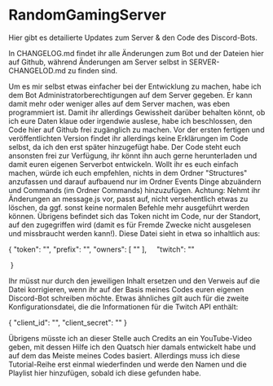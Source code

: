 # RandomGamingServer

Hier gibt es detailierte Updates zum Server & den Code des Discord-Bots.

In CHANGELOG.md findet ihr alle Änderungen zum Bot und der Dateien hier auf Github, während Änderungen am Server selbst in SERVER-CHANGELOD.md zu finden sind.

Um es mir selbst etwas einfacher bei der Entwicklung zu machen, habe ich dem Bot Administratorberechtigungen auf dem Server gegeben. Er kann damit mehr oder weniger alles auf dem Server machen, was eben programmiert ist. Damit ihr allerdings Gewissheit darüber behalten könnt, ob ich eure Daten klaue oder irgendwie auslese, habe ich beschlossen, den Code hier auf Github frei zugänglich zu machen. Vor der ersten fertigen und veröffentlichten Version findet ihr allerdings keine Erklärungen im Code selbst, da ich den erst später hinzugefügt habe.
Der Code steht euch ansonsten frei zur Verfügung, ihr könnt ihn auch gerne herunterladen und damit euren eigenen Serverbot entwickeln. Wollt ihr es euch einfach machen, würde ich euch empfehlen, nichts in dem Ordner "Structures" anzufassen und darauf aufbauend nur im Ordner Events Dinge abzuändern und Commands (im Ordner Commands) hinzuzufügen. Achtung: Nehmt ihr Änderungen an message.js vor, passt auf, nicht versehentlich etwas zu löschen, da ggf. sonst keine normalen Befehle mehr ausgeführt werden können.
Übrigens befindet sich das Token nicht im Code, nur der Standort, auf den zugegriffen wird (damit es für Fremde Zwecke nicht ausgelesen und missbraucht werden kann!). Diese Datei sieht in etwa so inhaltlich aus:

{
    "token": "<Discord-Token>",
    "prefix": "<Bot-Prefix>",
    "owners": [ "<User-Id>" ],
    "twitch": "<Kanalname>"

 }

Ihr müsst nur <Inhalt> durch den jeweiligen Inhalt ersetzen und den Verweis auf die Datei korrigieren, wenn ihr auf der Basis meines Codes euren eigenen Discord-Bot schreiben möchte. Etwas ähnliches gilt auch für die zweite Konfigurationsdatei, die die Informationen für die Twitch API enthält:

{
  "client_id": "<Client-id>",
  "client_secret": "<Client-secret>"
}



Übrigens müsste ich an dieser Stelle auch Credits an ein YouTube-Video geben, mit dessen Hilfe ich den Quatsch hier damals entwickelt habe und auf dem das Meiste meines Codes basiert. Allerdings muss ich diese Tutorial-Reihe erst einmal wiederfinden und werde den Namen und die Playlist hier hinzufügen, sobald ich diese gefunden habe.